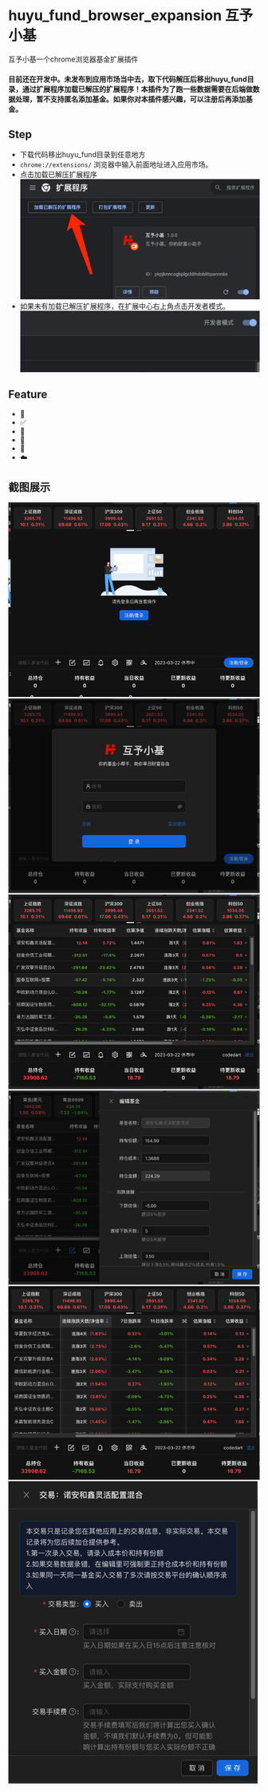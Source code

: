 # huyu_fund_browser_expansion 互予小基

互予小基一个chrome浏览器基金扩展插件

#### 目前还在开发中。未发布到应用市场当中去，取下代码解压后移出huyu_fund目录，通过扩展程序加载已解压的扩展程序！本插件为了跑一些数据需要在后端做数据处理，暂不支持匿名添加基金。如果你对本插件感兴趣，可以注册后再添加基金。

## Step
* 下载代码移出huyu_fund目录到任意地方
* ```chrome://extensions/``` 浏览器中输入前面地址进入应用市场。
* 点击加载已解压扩展程序 ![img.png](source/load1.png)
* 如果未有加载已解压扩展程序，在扩展中心右上角点击开发者模式。![img.png](source/develop_model.png)

## Feature
* 🚄 
* ✅ 
* 🤗 
* 💪 
* 💖 
* ☁️ 

## 截图展示
![img.png](source/1.png)
![img.png](source/2.png)
![img.png](source/3.png)
![img.png](source/4.png)
![img.png](source/5.png)
![img.png](source/6.png)
